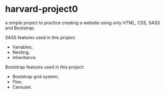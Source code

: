 # harvard-project0
a simple project to practice creating a website using only HTML, CSS, SASS and Bootstrap.

SASS features used in this project:
- Variables;
- Nesting;
- Inheritance.

Bootstrap features used in this project:
- Bootstrap grid system;
- Flex;
- Carousel.
